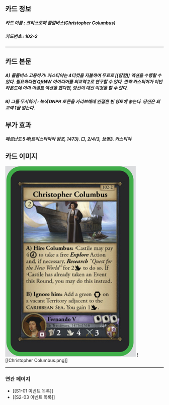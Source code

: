 ## 카드 정보
##### 카드 이름 : 크리스토퍼 콜럼버스(Christopher Columbus)
##### 카드번호 : 102-2
---
## 카드 본문
##### A) 콜롬버스 고용하기: 카스티야는 4더컷을 지불하여 무료로 [[탐험]] 액션을 수행할 수 있다. 필요하다면 QftNW 아이디어를 외교력 2로 연구할 수 있다. 만약 카스티야가 이번 라운드에 이미 이벤트 액션을 했다면, 당신이 대신 이것을 할 수 있다.
##### B) 그를 무시하기 : 녹색 DNPR 토큰을 카리브해에 인접한 빈 영토에 놓는다. 당신은 외교력 1을 얻는다.

## 부가 효과
##### 페르난도 5세(트리스타마라 왕조, 1473). □, 2/4/3, 보병3. 카스티야

## 카드 이미지
<img src="\Assets\Christopher Columbus.png"/>
![[Christopher Columbus.png]]

--- 

### 연관 페이지
- [[S1-01 이벤트 목록]]
- [[S2-03 이벤트 목록]]
